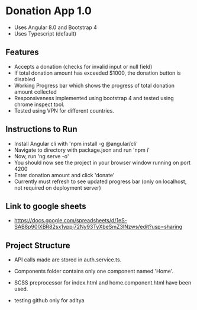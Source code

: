 # Donation App 1.0
- Uses Angular 8.0 and Bootstrap 4
- Uses Typescript (default)

## Features

- Accepts a donation (checks for invalid input or null field)
- If total donation amount has exceeded $1000, the donation button is disabled
- Working Progress bar which shows the progress of total donation amount collected
- Responsiveness implemented using bootstrap 4 and tested using chrome inspect tool.
- Tested using VPN for different countries.

## Instructions to Run
- Install Angular cli with 'npm install -g @angular/cli'
- Navigate to directory with package.json and run 'npm i'
- Now, run 'ng serve -o'
- You should now see the project in your browser window running on port 4200
- Enter donation amount and click 'donate'
- Currently must refresh to see updated progress bar (only on localhost, not required on deployment server)

## Link to google sheets

- https://docs.google.com/spreadsheets/d/1eS-SAB8p90IXBR82sx1yppj72Ny93TyXbeSmZ3lNzws/edit?usp=sharing

## Project Structure

- API calls made are stored in auth.service.ts.
- Components folder contains only one component named 'Home'.
- SCSS preprocessor for index.html and home.component.html have been used.

- testing github only for aditya
